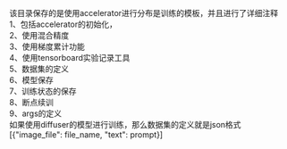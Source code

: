 该目录保存的是使用accelerator进行分布是训练的模板，并且进行了详细注释<br/>
1、包括accelerator的初始化，<br/>
2、使用混合精度<br/>
3、使用梯度累计功能<br/>
4、使用tensorboard实验记录工具<br/>
5、数据集的定义<br/>
6、模型保存<br/>
7、训练状态的保存<br/>
8、断点续训<br/>
9、args的定义<br/>
如果使用diffuser的模型进行训练，那么数据集的定义就是json格式[{"image_file": file_name, "text": prompt}]
